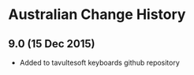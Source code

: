 Australian Change History
============================

9.0 (15 Dec 2015)
-----------------

* Added to tavultesoft keyboards github repository
